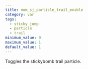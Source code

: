 ```yaml
---
title: mom_sj_particle_trail_enable
category: var
tags:
  - sticky jump
  - particle
  - trail
minimum_value: 0
maximum_value: 1
default_value: 1
---
```


Toggles the stickybomb trail particle.